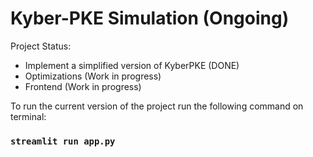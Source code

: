 # Kyber-PKE Simulation (Ongoing)

Project Status: 
- Implement a simplified version of KyberPKE (DONE)
- Optimizations (Work in progress)
- Frontend (Work in progress)


To run the current version of the project run the following command on terminal:
### `streamlit run app.py`
